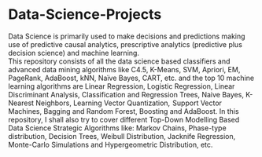 # Data-Science-Projects
Data Science is primarily used to make decisions and predictions making use of predictive causal analytics, prescriptive analytics (predictive plus decision science) and machine learning.  
This repository consists of all the data science based classifiers and advanced data mining algorithms like C4.5, K-Means, SVM, Apriori, EM, PageRank, AdaBoost, kNN, Naïve Bayes, CART, etc. and the top 10 machine learning algorithms are Linear Regression, Logistic Regression, Linear Discriminant Analysis, Classification and Regression Trees, Naive Bayes, K-Nearest Neighbors, Learning Vector Quantization,  Support Vector Machines, Bagging and Random Forest, Boosting and AdaBoost.
In this repository, I shall also try to cover different Top-Down Modelling Based Data Science Strategic Algorithms like: Markov Chains, Phase-type distribution, Decision Trees, Weibull Distribution, Jacknife Regression, Monte-Carlo Simulations and Hypergeometric Distribution, etc.
